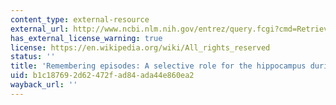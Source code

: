 ```yaml
---
content_type: external-resource
external_url: http://www.ncbi.nlm.nih.gov/entrez/query.fcgi?cmd=Retrieve&db=PubMed&dopt=Citation&list_uids=11036273
has_external_license_warning: true
license: https://en.wikipedia.org/wiki/All_rights_reserved
status: ''
title: 'Remembering episodes: A selective role for the hippocampus during retrieval'
uid: b1c18769-2d62-472f-ad84-ada44e860ea2
wayback_url: ''
---
```

